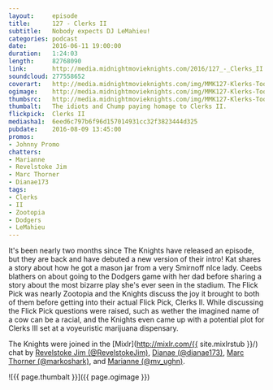 ```yaml
---
layout:     episode
title:      127 - Clerks II
subtitle:	Nobody expects DJ LeMahieu!
categories: podcast
date:       2016-06-11 19:00:00
duration:   1:24:03
length:		82768090
link:       http://media.midnightmovieknights.com/2016/127_-_Clerks_II.m4a
soundcloud: 277558652
coverart:   http://media.midnightmovieknights.com/img/MMK127-Klerks-Too-1400x1400.png
ogimage:    http://media.midnightmovieknights.com/img/MMK127-Klerks-Too-750x750.png
thumbsrc:   http://media.midnightmovieknights.com/img/MMK127-Klerks-Too-200x200.png
thumbalt:   The idiots and Chump paying homage to Clerks II.
flickpick:  Clerks II
mediasha1:  6eed6c797b6f96d157014931cc32f3823444d325
pubdate:    2016-08-09 13:45:00
promos:
- Johnny Promo
chatters:
- Marianne
- Revelstoke Jim
- Marc Thorner
- Dianae173
tags:
- Clerks
- II
- Zootopia
- Dodgers
- LeMahieu
---
```

It's been nearly two months since The Knights have released an episode, but they are back and have debuted a new version of their intro! Kat shares a story about how he got a mason jar from a very Smirnoff nIce lady. Ceebs blathers on about going to the Dodgers game with her dad before sharing a story about the most bizarre play she's ever seen in the stadium. The Flick Pick was nearly Zootopia and the Knights discuss the joy it brought to both of them before getting into their actual Flick Pick, Clerks II. While discussing the Flick Pick questions were raised, such as wether the imagined name of a cow can be a racial, and the Knights even came up with a potential plot for Clerks III set at a voyeuristic marijuana dispensary.


The Knights were joined in the [Mixlr](http://mixlr.com/{{ site.mixlrstub }}/) chat by [Revelstoke Jim (@RevelstokeJim)](https://twitter.com/RevelstokeJim), [Dianae (@dianae173)](https://twitter.com/dianae173), [Marc Thorner (@markoshark)](https://twitter.com/markoshark), and [Marianne (@mv_ughn)](https://twitter.com/mv_ughn).

![{{ page.thumbalt }}]({{ page.ogimage }})
